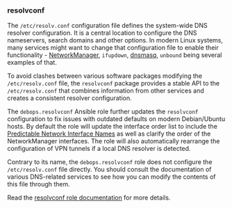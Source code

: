 ### resolvconf

The `/etc/resolv.conf` configuration file defines the system-wide DNS
resolver configuration. It is a central location to configure the DNS
nameservers, search domains and other options. In modern Linux systems,
many services might want to change that configuration file to enable
their functionality -
[NetworkManager](https://wiki.debian.org/NetworkManager), `ifupdown`,
[dnsmasq](https://wiki.debian.org/HowTo/dnsmasq), `unbound` being
several examples of that.

To avoid clashes between various software packages modifying the
`/etc/resolv.conf` file, the `resolvconf` package provides a stable API
to the `/etc/resolv.conf` that combines information from other services
and creates a consistent resolver configuration.

The `debops.resolvconf` Ansible role further updates the `resolvconf`
configuration to fix issues with outdated defaults on modern
Debian/Ubuntu hosts. By default the role will update the interface order
list to include the [Predictable Network Interface
Names](https://www.freedesktop.org/wiki/Software/systemd/PredictableNetworkInterfaceNames/)
as well as clarify the order of the NetworkManager interfaces. The role
will also automatically rearrange the configuration of VPN tunnels if a
local DNS resolver is detected.

Contrary to its name, the `debops.resolvconf` role does not configure
the `/etc/resolv.conf` file directly. You should consult the
documentation of various DNS-related services to see how you can modify
the contents of this file through them.

Read the [resolvconf role documentation](https://docs.debops.org/en/stable-3.2/ansible/roles/resolvconf/) for more details.
